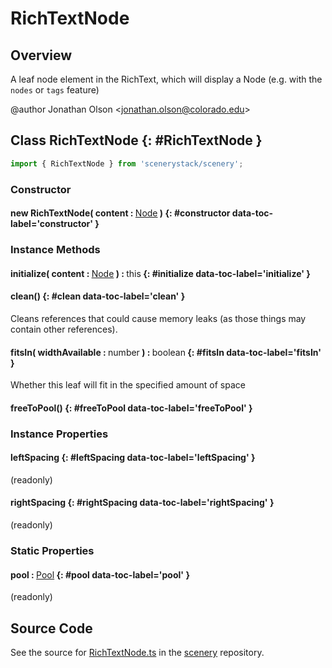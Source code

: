 # RichTextNode

## Overview

A leaf node element in the RichText, which will display a Node (e.g. with the `nodes` or `tags` feature)

@author Jonathan Olson &lt;jonathan.olson@colorado.edu&gt;

## Class RichTextNode {: #RichTextNode }


```js
import { RichTextNode } from 'scenerystack/scenery';
```
### Constructor

#### new RichTextNode( content : <span style="font-weight: 400;">[Node](../scenery/Node.md)</span> ) {: #constructor data-toc-label='constructor' }

### Instance Methods

#### initialize( content : <span style="font-weight: 400;">[Node](../scenery/Node.md)</span> ) : <span style="font-weight: 400;"><span style="color: hsla(calc(var(--md-hue) + 180deg),80%,40%,1);">this</span></span> {: #initialize data-toc-label='initialize' }

#### clean() {: #clean data-toc-label='clean' }

Cleans references that could cause memory leaks (as those things may contain other references).

#### fitsIn( widthAvailable : <span style="font-weight: 400;"><span style="color: hsla(calc(var(--md-hue) + 180deg),80%,40%,1);">number</span></span> ) : <span style="font-weight: 400;"><span style="color: hsla(calc(var(--md-hue) + 180deg),80%,40%,1);">boolean</span></span> {: #fitsIn data-toc-label='fitsIn' }

Whether this leaf will fit in the specified amount of space

#### freeToPool() {: #freeToPool data-toc-label='freeToPool' }

### Instance Properties

#### leftSpacing {: #leftSpacing data-toc-label='leftSpacing' }

(readonly)

#### rightSpacing {: #rightSpacing data-toc-label='rightSpacing' }

(readonly)

### Static Properties

#### pool : <span style="font-weight: 400;">[Pool](../phet-core/Pool.md)</span> {: #pool data-toc-label='pool' }

(readonly)



## Source Code

See the source for [RichTextNode.ts](https://github.com/phetsims/scenery/blob/main/js/util/rich-text/RichTextNode.ts) in the [scenery](https://github.com/phetsims/scenery) repository.
